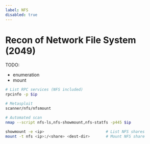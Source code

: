 ```yaml
---
label: NFS
disabled: true
---
```


# Recon of Network File System (2049)

TODO:

- enumeration
- mount

```bash
# List RPC services (NFS included)
rpcinfo -p $ip

# Metasploit
scanner/nfs/nfsmount

# Automated scan
nmap --script nfs-ls,nfs-showmount,nfs-statfs -p445 $ip

showmount -e <ip>                           # List NFS shares
mount -t nfs <ip>:/<share> <dest-dir>       # Mount NFS share
```
